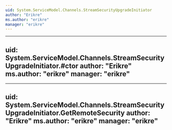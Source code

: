 ```yaml
---
uid: System.ServiceModel.Channels.StreamSecurityUpgradeInitiator
author: "Erikre"
ms.author: "erikre"
manager: "erikre"
---
```


---
uid: System.ServiceModel.Channels.StreamSecurityUpgradeInitiator.#ctor
author: "Erikre"
ms.author: "erikre"
manager: "erikre"
---

---
uid: System.ServiceModel.Channels.StreamSecurityUpgradeInitiator.GetRemoteSecurity
author: "Erikre"
ms.author: "erikre"
manager: "erikre"
---
